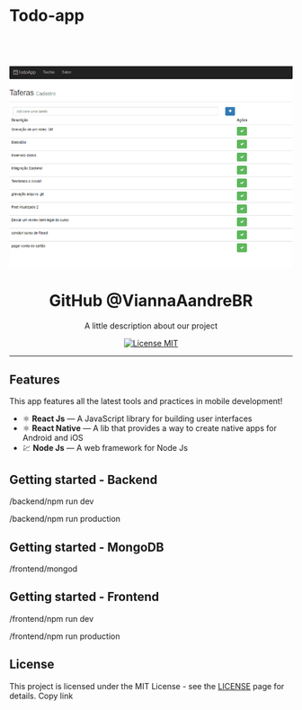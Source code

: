 # Todo-app

<h1 align="center">
<br>

<img src="todo-react.gif" alt="TodoApp" >

<br>
<br>
GitHub @ViannaAandreBR
</h1>

<p align="center">A little description about our project</p>

<p align="center">
  <a href="https://opensource.org/licenses/MIT">
    <img src="https://img.shields.io/badge/License-MIT-blue.svg" alt="License MIT">
  </a>
</p>



<hr />

## Features
[//]: # (Add the features of your project here:)
This app features all the latest tools and practices in mobile development!

- ⚛️ **React Js** — A JavaScript library for building user interfaces
- ⚛️ **React Native** — A lib that provides a way to create native apps for Android and iOS
- 💹 **Node Js** — A web framework for Node Js

## Getting started - Backend

/backend/npm run dev

/backend/npm run production

## Getting started - MongoDB

/frontend/mongod

## Getting started - Frontend

/frontend/npm run dev

/frontend/npm run production


## License

This project is licensed under the MIT License - see the [LICENSE](https://opensource.org/licenses/MIT) page for details.
Copy link